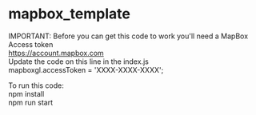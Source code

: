 # mapbox_template
IMPORTANT:
Before you can get this code to work you'll need a MapBox Access token<br>
https://account.mapbox.com<br>
Update the code on this line in the index.js<br>
mapboxgl.accessToken = 'XXXX-XXXX-XXXX';<br>

To run this code:<br>
npm install<br>
npm run start<br>